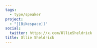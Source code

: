 ```yaml
---
tags:
  - type/speaker
project:
  - "[[Bikespace]]"
social:
  twitter: https://x.com/OllieSheldrick
title: Ollie Sheldrick
---
```


